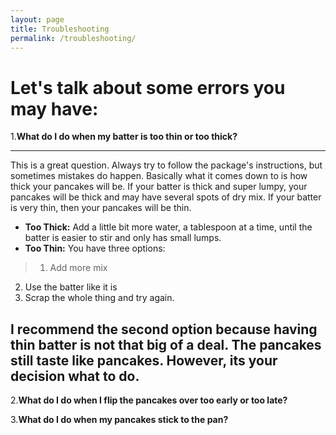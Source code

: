 ```yaml
---
layout: page
title: Troubleshooting
permalink: /troubleshooting/
---
```


# Let's talk about some errors you may have:

1.**What do I do when my batter is too thin or too thick?**

  ---
  This is a great question. Always try to follow the package's instructions, but sometimes mistakes do happen. Basically what it comes down to is how thick your pancakes will be. If your batter is thick and super lumpy, your pancakes will be thick and may have several spots of dry mix. If your batter is very thin, then your pancakes will be thin.
* **Too Thick:** Add a little bit more water, a tablespoon at a time, until the batter is easier to stir and only has small lumps.
* **Too Thin:** You have three options:
> 1. Add more mix
2. Use the batter like it is
3. Scrap the whole thing and try again.

I recommend the second option because having thin batter is not that big of a deal. The pancakes still taste like pancakes. However, its your decision what to do.
  ---

2.**What do I do when I flip the pancakes over too early or too late?**

3.**What do I do when my pancakes stick to the pan?**
